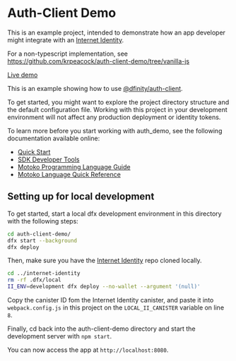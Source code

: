 # Auth-Client Demo

This is an example project, intended to demonstrate how an app developer might integrate with an [Internet Identity](https://identity.ic0.app).

For a non-typescript implementation, see https://github.com/krpeacock/auth-client-demo/tree/vanilla-js

[Live demo](https://vasb2-4yaaa-aaaab-qadoa-cai.ic0.app/)

This is an example showing how to use [@dfinity/auth-client](https://www.npmjs.com/package/@dfinity/auth-client).

To get started, you might want to explore the project directory structure and the default configuration file. Working with this project in your development environment will not affect any production deployment or identity tokens.

To learn more before you start working with auth_demo, see the following documentation available online:

- [Quick Start](https://sdk.dfinity.org/docs/quickstart/quickstart-intro.html)
- [SDK Developer Tools](https://sdk.dfinity.org/docs/developers-guide/sdk-guide.html)
- [Motoko Programming Language Guide](https://sdk.dfinity.org/docs/language-guide/motoko.html)
- [Motoko Language Quick Reference](https://sdk.dfinity.org/docs/language-guide/language-manual.html)

## Setting up for local development

To get started, start a local dfx development environment in this directory with the following steps:

```bash
cd auth-client-demo/
dfx start --background
dfx deploy
```

Then, make sure you have the [Internet Identity](https://github.com/dfinity/internet-identity) repo cloned locally. 

```bash
cd ../internet-identity
rm -rf .dfx/local
II_ENV=development dfx deploy --no-wallet --argument '(null)'
```

Copy the canister ID fom the Internet Identity canister, and paste it into `webpack.config.js` in this project on the `LOCAL_II_CANISTER` variable on line `8`.

Finally, cd back into the auth-client-demo directory and start the development server with `npm start`.

You can now access the app at `http://localhost:8080`.
